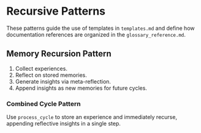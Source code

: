 # Recursive Patterns

These patterns guide the use of templates in `templates.md` and define how
documentation references are organized in the `glossary_reference.md`.

## Memory Recursion Pattern
1. Collect experiences.
2. Reflect on stored memories.
3. Generate insights via meta-reflection.
4. Append insights as new memories for future cycles.

### Combined Cycle Pattern
Use `process_cycle` to store an experience and immediately recurse,
appending reflective insights in a single step.
